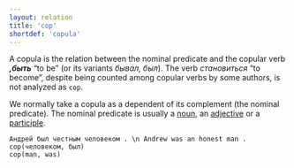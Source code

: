 ```yaml
---
layout: relation
title: 'cop'
shortdef: 'copula'
---
```


A copula is the relation between the nominal predicate and
the copular verb _<b>,быть</b>_ “to be” (or its variants _бывал, был_).
The verb _становиться_ “to become”, despite being counted among copular verbs by some authors,
is not analyzed as `cop`.

We normally take a copula as a dependent of its complement (the nominal predicate).
The nominal predicate is usually a [noun](cs-pos/NOUN), an [adjective](cs-pos/ADJ)
or a <a href="../feat/VerbForm.html#part-participle">participle</a>.

~~~ sdparse
Андрей был честным человеком . \n Andrew was an honest man .
cop(человеком, был)
cop(man, was)
~~~
